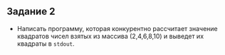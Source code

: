 ##  Задание 2

- Написать программу, которая конкурентно рассчитает значение квадратов чисел
взятых из массива (2,4,6,8,10) и выведет их квадраты в `stdout`.